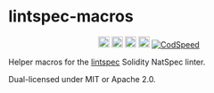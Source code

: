 # lintspec-macros

<div align="center">
  <a href="https://github.com/beeb/lintspec"><img
      alt="github"
      src="https://img.shields.io/badge/github-beeb%2Flintspec-228b22?style=flat&logo=github"
      height="20"
  /></a>
  <a href="https://crates.io/crates/lintspec-macros"><img
      alt="crates.io"
      src="https://img.shields.io/crates/v/lintspec-macros.svg?style=flat&color=e37602&logo=rust"
      height="20"
  /></a>
  <a href="https://docs.rs/lintspec-macros/latest/lintspec_macros/"><img
      alt="docs.rs"
      src="https://img.shields.io/badge/docs.rs-lintspec--macros-3b74d1?style=flat&labelColor=555555&logo=docs.rs"
      height="20"
  /></a>
  <a href="https://docs.rs/lintspec-macros/latest/lintspec_macros/"><img
      alt="MSRV"
      src="https://img.shields.io/badge/MSRV-1.89.0-b83fbf?style=flat&labelColor=555555&logo=docs.rs"
      height="20"
  /></a>
  <a href="https://codspeed.io/beeb/lintspec"><img
      alt="CodSpeed"
      src="https://img.shields.io/endpoint?url=https://codspeed.io/badge.json"
  /></a>
</div>

Helper macros for the [lintspec](https://crates.io/crates/lintspec) Solidity NatSpec linter.

Dual-licensed under MIT or Apache 2.0.
